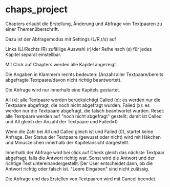 # chaps_project
Chapters erlaubt die Erstellung, Änderung und Abfrage von Textpaaren zu einer Themenüberschrift.

Dazu ist der Abfragemodus mit Settings (L/R,r/s) auf

Links (L)/Rechts (R)
zufällige Auswahl (r)/der Reihe nach (s)    für jedes Kapitel separat einstellbar.

Mit Click auf Chapters werden alle Kapitel angezeigt. 

Die Angaben in Klammern rechts bedeuten:
(Anzahl aller Textpaare/bereits abgefragte Textpaare/davon nicht richtig beantwortet).

 Die Abfrage wird nur innerhalb eine Kapitels gestartet.

 All (x): alle Textpaare werden berücksichtigt
 Called (x): es werden nur die Textpaare abgefragt, die noch nicht abgefragt wurden.
 Failed (x): es werden nur die Textpaare abgefragt, die falsch beantwortet wurden.
 Reset: alle Textpaare werden auf "noch nicht abgefragt" gestellt; damit ist Called und All gleich der Anzahl der Textpaare und Failed=0
 
 Wenn die Zahl bei All und Called gleich ist und Failed (0), startet keine Anfrage.
 Der Status der Textpaare (gewusst oder nicht) wird mit Häkchen und Minuszeichen innerhalb der Kapitelansicht dargestellt.
 
 Innerhalb der Abfrage wird bei click auf Check gleich das nächste Textpaar abgefragt, falls die Antwort richtig war. 
 Sonst wird die Antwort und der richtige Text untereinandergestellt. Der User entscheidet dann, ob die Antwort richtig oder falsch ist.
 "Leere Eingaben" sind nicht zulässig.
 
 Die Abfrage und das Erstellen von Textpaaren wird mit Cancel beendet.

